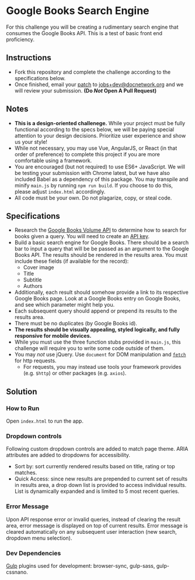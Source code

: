 # Google Books Search Engine

For this challenge you will be creating a rudimentary search engine that consumes the Google Books API. This is a test of basic front end proficiency.

## Instructions
- Fork this repository and complete the challenge according to the specifications below.
- Once finished, email your [patch](https://robots.thoughtbot.com/send-a-patch-to-someone-using-git-format-patch) to jobs+dev@docnetwork.org and we will review your submission. **(Do _Not_ Open A Pull Request)**

## Notes
- **This is a design-oriented challenege.** While your project must be fully functional according to the specs below, we will be paying special attention to your design decisions. Prioritize user experience and show us your style!
- While not necessary, you may use Vue, AngularJS, or React (in that order of preference) to complete this project if you are more comfortable using a framework.
- You are encouraged (but not required) to use ES6+ JavaScript. We will be testing your submission with Chrome latest, but we have also included Babel as a dependency of this package. You may transpile and minify `main.js` by running `npm run build`. If you choose to do this, please adjust `index.html` accordingly.
- All code must be your own. Do not plagarize, copy, or steal code.

## Specifications
- Research the [Google Books Volume API](https://developers.google.com/books/docs/v1/reference/volumes) to determine how to search for books given a query. You will need to create an [API key](https://developers.google.com/books/docs/v1/using#APIKey).
- Build a basic search engine for Google Books. There should be a search bar to input a query that will be be passed as an argument to the Google Books API. The results should be rendered in the results area. You must include these fields (if available for the record):
  - Cover image
  - Title
  - Subtitle
  - Authors
- Additionally, each result should somehow provide a link to its respective Google Books page. Look at a Google Books entry on Google Books, and see which parameter might help you.
- Each subsequent query should append or prepend its results to the results area.
- There must be no duplicates (by Google Books id).
- **The results should be visually appealing, styled logically, and fully responsive for mobile devices.**
- While you must use the three function stubs provided in `main.js`, this challenge will require you to write some code outside of them.
- You may _not_ use jQuery. Use `document` for DOM manipulation and [`fetch`](https://developer.mozilla.org/en-US/docs/Web/API/Fetch_API/Using_Fetch) for http requests.
  - For requests, you may instead use tools your framework provides (e.g. `$http`) or other packages (e.g. `axios`).

## Solution

### How to Run
Open `index.html` to run the app.

### Dropdown controls
Following custom dropdown controls are added to match page theme. ARIA attributes are added to dropdowns for accessibility.
- Sort by: sort currently rendered results based on title, rating or top matches.
- Quick Access: since new results are prepended to current set of results in results area, a drop down list is provided to access individual results. List is dynamically expanded and is limited to 5 most recent queries.

### Error Message
Upon API response error or invalid queries, instead of clearing the result area, error message is displayed on top of current results. Error message is cleared automatically on any subsequent user interaction (new search, dropdown menu selection).

### Dev Dependencies
[Gulp](https://www.npmjs.com/package/gulp) plugins used for development: browser-sync, gulp-sass, gulp-cssnano.